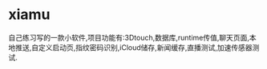 # xiamu
自己练习写的一款小软件,项目功能有:3Dtouch,数据库,runtime传值,聊天页面,本地推送,自定义启动页,指纹密码识别,iCloud储存,新闻缓存,直播测试,加速传感器测试.
